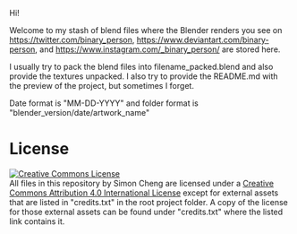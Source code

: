 Hi!

Welcome to my stash of blend files where the Blender renders you see on https://twitter.com/binary_person, https://www.deviantart.com/binary-person, and https://www.instagram.com/_binary_person/ are stored here.

I usually try to pack the blend files into filename_packed.blend and also provide the textures unpacked. I also try to provide the README.md with the preview of the project, but sometimes I forget.

Date format is "MM-DD-YYYY" and folder format is "blender\_version/date/artwork\_name"

# License
<a rel="license" href="http://creativecommons.org/licenses/by/4.0/"><img alt="Creative Commons License" style="border-width:0" src="https://i.creativecommons.org/l/by/4.0/88x31.png" /></a><br />All files in this repository by Simon Cheng are licensed under a <a rel="license" href="http://creativecommons.org/licenses/by/4.0/">Creative Commons Attribution 4.0 International License</a> except for external assets that are listed in "credits.txt" in the root project folder. A copy of the license for those external assets can be found under "credits.txt" where the listed link contains it.